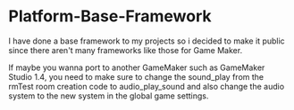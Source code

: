 # Platform-Base-Framework
I have done a base framework to my projects so i decided to make it public since there aren't many frameworks like those for Game Maker. 

If maybe you wanna port to another GameMaker such as GameMaker Studio 1.4, you need to make sure to change the sound_play from the rmTest room creation code to audio_play_sound and 
also change the audio system to the new system in the global game settings.
